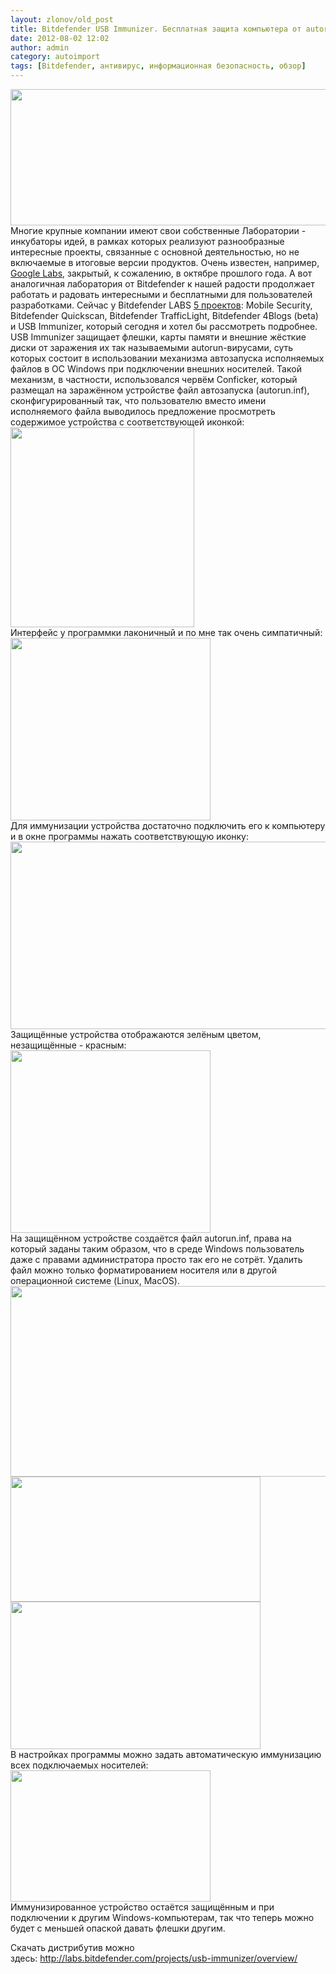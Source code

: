 ```yaml
---
layout: zlonov/old_post
title: Bitdefender USB Immunizer. Бесплатная защита компьютера от autorun вирусов.
date: 2012-08-02 12:02
author: admin
category: autoimport
tags: [Bitdefender, антивирус, информационная безопасность, обзор]
---
```

<div dir="ltr">
<div><a href="http://1.bp.blogspot.com/-xP0HLTUZ6T4/UBo01zuJ6RI/AAAAAAAAABQ/pKRbexURjN8/s1600/USB+Immunizer.png"><img alt="" src="https://1.bp.blogspot.com/-xP0HLTUZ6T4/UBo01zuJ6RI/AAAAAAAAABQ/pKRbexURjN8/s640/USB+Immunizer.png" width="640" height="218" border="0" /></a></div>
Многие крупные компании имеют свои собственные Лаборатории - инкубаторы идей, в рамках которых реализуют разнообразные интересные проекты, связанные с основной деятельностью, но не включаемые в итоговые версии продуктов. Очень известен, например, <a href="http://ru.wikipedia.org/wiki/%D0%9B%D0%B0%D0%B1%D0%BE%D1%80%D0%B0%D1%82%D0%BE%D1%80%D0%B8%D1%8F_Google">Google Labs</a>, закрытый, к сожалению, в октябре прошлого года. А вот аналогичная лаборатория от Bitdefender к нашей радости продолжает работать и радовать интересными и бесплатными для пользователей разработками. Сейчас у Bitdefender LABS <a href="http://labs.bitdefender.com/projects/">5 проектов</a>: Mobile Security, Bitdefender Quickscan, Bitdefender TrafficLight, Bitdefender 4Blogs (beta) и USB Immunizer, который сегодня и хотел бы рассмотреть подробнее.
<a name="more"></a>
USB Immunizer защищает флешки, карты памяти и внешние жёсткие диски от заражения их так называемыми autorun-вирусами, суть которых состоит в использовании механизма автозапуска исполняемых файлов в ОС Windows при подключении внешних носителей. Такой механизм, в частности, использовался червём Conficker, который размещал на заражённом устройстве файл автозапуска (autorun.inf), сконфигурированный так, что пользователю вместо имени исполняемого файла выводилось предложение просмотреть содержимое устройства с соответствующей иконкой:
<div><a href="http://1.bp.blogspot.com/-0xdFDyddNtE/UBo7vEubAYI/AAAAAAAAACY/Fc0_tZO7VQk/s1600/Conficker.jpg"><img alt="" src="https://1.bp.blogspot.com/-0xdFDyddNtE/UBo7vEubAYI/AAAAAAAAACY/Fc0_tZO7VQk/s320/Conficker.jpg" width="294" height="320" border="0" /></a></div>
Интерфейс у программки лаконичный и по мне так очень симпатичный:
<div><a href="http://2.bp.blogspot.com/-FM8qfmulIlg/UBo5Ia9NiZI/AAAAAAAAABg/B9pueOsukZM/s1600/001.png"><img alt="" src="https://2.bp.blogspot.com/-FM8qfmulIlg/UBo5Ia9NiZI/AAAAAAAAABg/B9pueOsukZM/s320/001.png" width="320" height="292" border="0" /></a></div>
Для иммунизации устройства достаточно подключить его к компьютеру и в окне программы нажать соответствующую иконку:
<div><a href="http://4.bp.blogspot.com/-QvAYgsL0sEs/UBo5JNuZOqI/AAAAAAAAABk/bONuMZsYFkU/s1600/002.png"><img alt="" src="https://4.bp.blogspot.com/-QvAYgsL0sEs/UBo5JNuZOqI/AAAAAAAAABk/bONuMZsYFkU/s640/002.png" width="640" height="300" border="0" /></a></div>
Защищённые устройства отображаются зелёным цветом, незащищённые - красным:
<div><a href="http://3.bp.blogspot.com/-zSdOCP6aq0Q/UBo85l2iKyI/AAAAAAAAACg/qCA0LoiIRts/s1600/003.png"><img alt="" src="https://3.bp.blogspot.com/-zSdOCP6aq0Q/UBo85l2iKyI/AAAAAAAAACg/qCA0LoiIRts/s320/003.png" width="320" height="292" border="0" /></a></div>
<div></div>
На защищённом устройстве создаётся файл autorun.inf, права на который заданы таким образом, что в среде Windows пользователь даже с правами администратора просто так его не сотрёт. Удалить файл можно только форматированием носителя или в другой операционной системе (Linux, MacOS).
<div><a href="http://4.bp.blogspot.com/-1W-Ye6cuU-k/UBo5KfQpG1I/AAAAAAAAAB0/zJ6iO9sK6xE/s1600/004.png"><img alt="" src="https://4.bp.blogspot.com/-1W-Ye6cuU-k/UBo5KfQpG1I/AAAAAAAAAB0/zJ6iO9sK6xE/s640/004.png" width="640" height="305" border="0" /></a></div>
<div><a href="http://2.bp.blogspot.com/-vXHGeNah8pA/UBo9ulWSk6I/AAAAAAAAACo/YBh2EOU_GUc/s1600/0075.png"><img alt="" src="https://2.bp.blogspot.com/-vXHGeNah8pA/UBo9ulWSk6I/AAAAAAAAACo/YBh2EOU_GUc/s400/0075.png" width="400" height="200" border="0" /></a></div>
<div><a href="http://2.bp.blogspot.com/-e-NbD4Rt7Gk/UBo5MCwdfsI/AAAAAAAAACA/bTpmA6FSduQ/s1600/005.png"><img alt="" src="https://2.bp.blogspot.com/-e-NbD4Rt7Gk/UBo5MCwdfsI/AAAAAAAAACA/bTpmA6FSduQ/s400/005.png" width="400" height="236" border="0" /></a></div>
В настройках программы можно задать автоматическую иммунизацию всех подключаемых носителей:
<div><a href="http://4.bp.blogspot.com/-9p59Ig8LscY/UBo5Mewmd4I/AAAAAAAAACE/StkY3uJFNt4/s1600/006.png"><img alt="" src="https://4.bp.blogspot.com/-9p59Ig8LscY/UBo5Mewmd4I/AAAAAAAAACE/StkY3uJFNt4/s320/006.png" width="320" height="210" border="0" /></a></div>
Иммунизированное устройство остаётся защищённым и при подключении к другим Windows-компьютерам, так что теперь можно будет с меньшей опаской давать флешки другим.

Скачать дистрибутив можно здесь: <a href="http://labs.bitdefender.com/projects/usb-immunizer/overview/">http://labs.bitdefender.com/projects/usb-immunizer/overview/</a>

</div>
